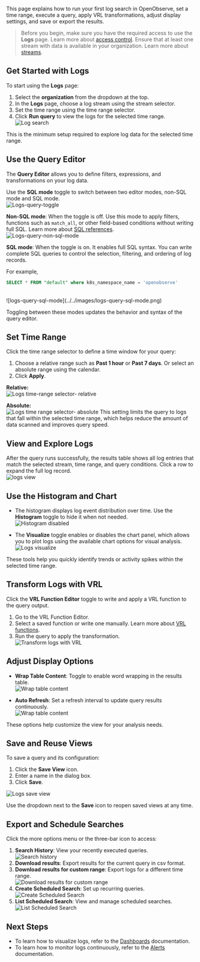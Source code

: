This page explains how to run your first log search in OpenObserve, set a time range, execute a query, apply VRL transformations, adjust display settings, and save or export the results. 

> Before you begin, make sure you have the required access to use the **Logs** page. Learn more about [access control](index.md#access).
> Ensure that at least one stream with data is available in your organization. Learn more about [streams](../streams/streams-in-openobserve.md). 

## Get Started with Logs
To start using the **Logs** page:

1. Select the **organization** from the dropdown at the top.
2. In the **Logs** page, choose a log stream using the stream selector.
3. Set the time range using the time range selector.
4. Click **Run query** to view the logs for the selected time range.<br>
![Log search](../../images/log-search-basic.gif)

This is the minimum setup required to explore log data for the selected time range. 


## Use the Query Editor
The **Query Editor** allows you to define filters, expressions, and transformations on your log data.

Use the **SQL mode** toggle to switch between two editor modes, non-SQL mode and SQL mode. <br>
![Logs-query-toggle](../../images/logs-query-mode-toggle.png)

**Non-SQL mode**: When the toggle is off. Use this mode to apply filters, functions such as `match_all`, or other field-based conditions without writing full SQL. Learn more about [SQL references](https://openobserve.ai/docs/sql_reference/). <br>
![Logs-query-non-sql-mode](../../images/logs-query-non-sql-mode.png) 

**SQL mode**: When the toggle is on. It enables full SQL syntax. You can write complete SQL queries to control the selection, filtering, and ordering of log records.

For example,

```sql
SELECT * FROM "default" where k8s_namespace_name = 'openobserve'
```
<br>
![logs-query-sql-mode](../../images/logs-query-sql-mode.png)

Toggling between these modes updates the behavior and syntax of the query editor.


## Set Time Range
Click the time range selector to define a time window for your query:

1. Choose a relative range such as **Past 1 hour** or **Past 7 days**. Or select an absolute range using the calendar. 
2. Click **Apply**. 

**Relative:** <br>
![Logs time-range selector- relative](../../images/logs-time-range-selector-relative.png)

**Absolute:**<br> 
![Logs time range selector- absolute](../../images/logs-time-range-selector-absolute.png)
This setting limits the query to logs that fall within the selected time range, which helps reduce the amount of data scanned and improves query speed.

## View and Explore Logs
After the query runs successfully, the results table shows all log entries that match the selected stream, time range, and query conditions.
Click a row to expand the full log record. <br>
![logs view](../../images/logs-view-row.png) 

## Use the Histogram and Chart
- The histogram displays log event distribution over time. Use the **Histogram** toggle to hide it when not needed. <br>
![Histogram disabled](../../images/logs-histogram-disable.png)

- The **Visualize** toggle enables or disables the chart panel, which allows you to plot logs using the available chart options for visual analysis. <br>
![Logs visualize](../../images/logs-visualize.png)

These tools help you quickly identify trends or activity spikes within the selected time range.


## Transform Logs with VRL
Click the **VRL Function Editor** toggle to write and apply a VRL function to the query output.

1. Go to the VRL Function Editor. 
2. Select a saved function or write one manually. Learn more about [VRL functions](https://openobserve.ai/docs/user-guide/functions/). 
3. Run the query to apply the transformation. <br>
![ Transform logs with VRL](../../images/logs-vrl-function.png)

## Adjust Display Options

- **Wrap Table Content**: Toggle to enable word wrapping in the results table.<br>
![Wrap table content](../../images/logs-wrap-table-content.png)

- **Auto Refresh**: Set a refresh interval to update query results continuously. <br>
![Wrap table content](../../images/logs-refresh.gif)

These options help customize the view for your analysis needs.


## Save and Reuse Views
To save a query and its configuration:

1. Click the **Save View** icon.
2. Enter a name in the dialog box.
3. Click **Save**.

![Logs save view](../../images/logs-save-view.png)

Use the dropdown next to the **Save** icon to reopen saved views at any time.

## Export and Schedule Searches

Click the more options menu or the three-bar icon to access:

1. **Search History**: View your recently executed queries. <br>
![Search history](../../images/logs-search-history.png)
2. **Download results**: Export results for the current query in csv format. 
3. **Download results for custom range**: Export logs for a different time range. <br>
![Download results for custom range](../../images/logs-download-results-for-custom-range.png) 
4. **Create Scheduled Search**: Set up recurring queries. <br>
![Create Scheduled Search](../../images/logs-setting-scheduled-search.png) 
5. **List Scheduled Search**: View and manage scheduled searches. <br>
![List Scheduled Search](../../images/logs-scheduled-search-list.png) 

## Next Steps

- To learn how to visualize logs, refer to the [Dashboards](../dashboards/index.md) documentation. 
- To learn how to monitor logs continuously, refer to the [Alerts](../alerts/index.md) documentation. 

